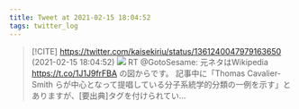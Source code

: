 ```yaml
---
title: Tweet at 2021-02-15 18:04:52
tags: twitter_log
---
```


> [!CITE] https://twitter.com/kaisekiriu/status/1361240047979163650 (2021-02-15 18:04:52)
> ![](https://twitter.com/kaisekiriu/status/1361240047979163650)
> RT @GotoSesame: 元ネタはWikipedia https://t.co/1J1J9frFBA の図からです。
> 記事中に「Thomas Cavalier-Smith らが中心となって提唱している分子系統学的分類の一例を示す」とありますが、[要出典]タグを付けられてい…
